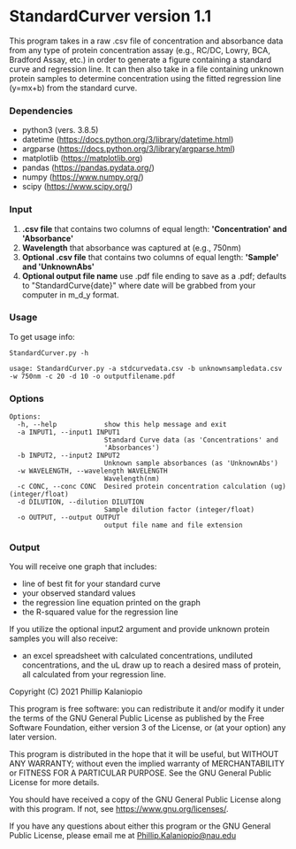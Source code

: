 # StandardCurver version 1.1
This program takes in a raw .csv file of concentration and absorbance data from any type of
protein concentration assay (e.g., RC/DC, Lowry, BCA, Bradford Assay, etc.) in order to 
generate a figure containing a standard curve and regression line. It can then also take in
a file containing unknown protein samples to determine concentration using the fitted 
regression line (y=mx+b) from the standard curve.


### Dependencies

- python3 (vers. 3.8.5)
- datetime (https://docs.python.org/3/library/datetime.html)
- argparse (https://docs.python.org/3/library/argparse.html)
- matplotlib (https://matplotlib.org)
- pandas (https://pandas.pydata.org/)
- numpy (https://www.numpy.org/)
- scipy (https://www.scipy.org/)


### Input

1. **.csv file** that contains two columns of equal length: **'Concentration' and 'Absorbance'**
2. **Wavelength** that absorbance was captured at (e.g., 750nm)
3. **Optional .csv file** that contains two columns of equal length: **'Sample' and 'UnknownAbs'**
4. **Optional output file name** use .pdf file ending to save as a .pdf; defaults to 
"StandardCurve{date}" where date will be grabbed from your computer in m_d_y format.


### Usage

To get usage info:
```
StandardCurver.py -h
```
```
usage: StandardCurver.py -a stdcurvedata.csv -b unknownsampledata.csv -w 750nm -c 20 -d 10 -o outputfilename.pdf
```


### Options
```
Options:
  -h, --help            show this help message and exit
  -a INPUT1, --input1 INPUT1
                        Standard Curve data (as 'Concentrations' and
                        'Absorbances')
  -b INPUT2, --input2 INPUT2
                        Unknown sample absorbances (as 'UnknownAbs')
  -w WAVELENGTH, --wavelength WAVELENGTH
                        Wavelength(nm)
  -c CONC, --conc CONC  Desired protein concentration calculation (ug) (integer/float)
  -d DILUTION, --dilution DILUTION
                        Sample dilution factor (integer/float)
  -o OUTPUT, --output OUTPUT
                        output file name and file extension
```


### Output

You will receive one graph that includes:
- line of best fit for your standard curve
- your observed standard values
- the regression line equation printed on the graph
- the R-squared value for the regression line

If you utilize the optional input2 argument and provide unknown protein samples you will 
also receive:
- an excel spreadsheet with calculated concentrations, undiluted concentrations, and the uL
draw up to reach a desired mass of protein, all calculated from your regression line.


Copyright (C) 2021 Phillip Kalaniopio

This program is free software: you can redistribute it and/or modify
it under the terms of the GNU General Public License as published by
the Free Software Foundation, either version 3 of the License, or
(at your option) any later version.

This program is distributed in the hope that it will be useful,
but WITHOUT ANY WARRANTY; without even the implied warranty of
MERCHANTABILITY or FITNESS FOR A PARTICULAR PURPOSE.  See the
GNU General Public License for more details.

You should have received a copy of the GNU General Public License
along with this program.  If not, see <https://www.gnu.org/licenses/>.

If you have any questions about either this program or the GNU General Public License,
please email me at Phillip.Kalaniopio@nau.edu
